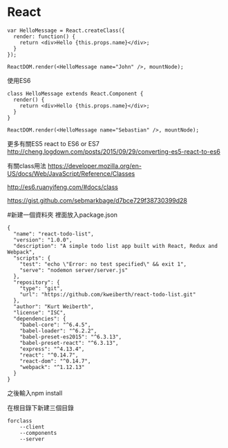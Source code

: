 # React
```
var HelloMessage = React.createClass({
  render: function() {
    return <div>Hello {this.props.name}</div>;
  }
});

ReactDOM.render(<HelloMessage name="John" />, mountNode);
```
使用ES6 
```
class HelloMessage extends React.Component {
  render() {
    return <div>Hello {this.props.name}</div>;
  }
}

ReactDOM.render(<HelloMessage name="Sebastian" />, mountNode);
```
更多有關ES5 react to ES6 or ES7
http://cheng.logdown.com/posts/2015/09/29/converting-es5-react-to-es6

有關class用法
https://developer.mozilla.org/en-US/docs/Web/JavaScript/Reference/Classes

http://es6.ruanyifeng.com/#docs/class

https://gist.github.com/sebmarkbage/d7bce729f38730399d28

#新建一個資料夾
裡面放入package.json
```
{
  "name": "react-todo-list",
  "version": "1.0.0",
  "description": "A simple todo list app built with React, Redux and Webpack",
  "scripts": {
    "test": "echo \"Error: no test specified\" && exit 1",
    "serve": "nodemon server/server.js"
  },
  "repository": {
    "type": "git",
    "url": "https://github.com/kweiberth/react-todo-list.git"
  },
  "author": "Kurt Weiberth",
  "license": "ISC",
  "dependencies": {
    "babel-core": "^6.4.5",
    "babel-loader": "^6.2.2",
    "babel-preset-es2015": "^6.3.13",
    "babel-preset-react": "^6.3.13",
    "express": "^4.13.4",
    "react": "^0.14.7",
    "react-dom": "^0.14.7",
    "webpack": "^1.12.13"
  }
}
```
之後輸入npm install

在根目錄下新建三個目錄
```
forclass
    --client
    --components
    --server
    
 ```
